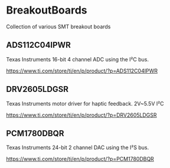 # BreakoutBoards
Collection of various SMT breakout boards

## ADS112C04IPWR
Texas Instruments 16-bit 4 channel ADC using the I²C bus.

https://www.ti.com/store/ti/en/p/product/?p=ADS112C04IPWR

## DRV2605LDGSR
Texas Instruments motor driver for haptic feedback. 2V~5.5V I²C

https://www.ti.com/store/ti/en/p/product/?p=DRV2605LDGSR

## PCM1780DBQR
Texas Instruments 24-bit 2 channel DAC using the I²S bus.

https://www.ti.com/store/ti/en/p/product/?p=PCM1780DBQR

